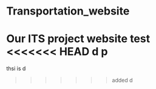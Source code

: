 # Transportation_website
Our ITS project website 
test
<<<<<<< HEAD
d
p
=======
thsi is d
>>>>>>> added d
